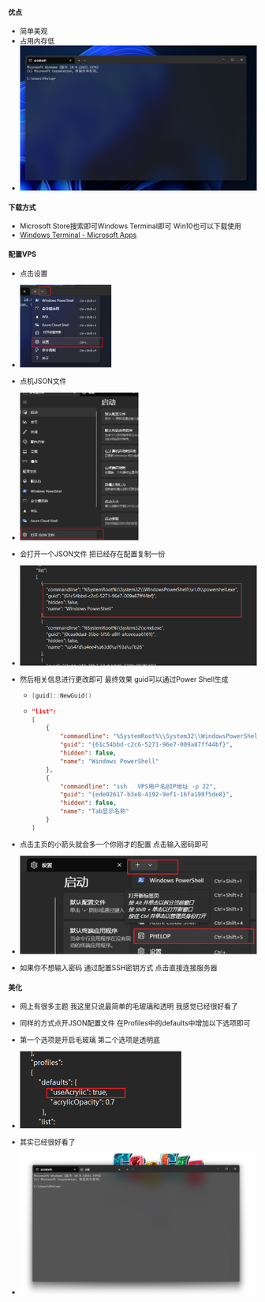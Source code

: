 #### 优点

- 简单美观
- 占用内存低
- <img src="https://raw.githubusercontent.com/1v10/Photo/main/photo/202404201319141.png" alt="image-20240420131949817" style="zoom:50%;" />

#### 下载方式

- Microsoft Store搜索即可Windows Terminal即可 Win10也可以下载使用
- [Windows Terminal - Microsoft Apps](https://apps.microsoft.com/detail/9n0dx20hk701?rtc=1&hl=en-us&gl=US)

#### 配置VPS

- 点击设置

- <img src="https://raw.githubusercontent.com/1v10/Photo/main/photo/202404201325024.png" alt="image-20240420132530959" style="zoom: 50%;" />
- 点机JSON文件

- <img src="https://raw.githubusercontent.com/1v10/Photo/main/photo/202404201336231.png" alt="image-20240420132556177" style="zoom:50%;" />

- 会打开一个JSON文件 把已经存在配置复制一份

- ![image-20240420134045087](https://raw.githubusercontent.com/1v10/Photo/main/photo/202404201340123.png)

- 然后相关信息进行更改即可 最终效果 guid可以通过Power Shell生成

  - ```powershell
    [guid]::NewGuid()
    ```

  - ```json
    "list": 
    [
        {
            "commandline": "%SystemRoot%\\System32\\WindowsPowerShell\\v1.0\\powershell.exe",
            "guid": "{61c54bbd-c2c6-5271-96e7-009a87ff44bf}",
            "hidden": false,
            "name": "Windows PowerShell"
        },
        {
            "commandline": "ssh   VPS用户名@IP地址 -p 22",
            "guid": "{ede02617-b3e8-4192-9ef1-16fa199f5de8}",
            "hidden": false,
            "name": "Tab显示名称"
        }
    ]
    ```

    

- 点击主页的小箭头就会多一个你刚才的配置 点击输入密码即可
- ![image-20240420132939297](https://raw.githubusercontent.com/1v10/Photo/main/photo/202404201329387.png)

- 如果你不想输入密码 通过配置SSH密钥方式  点击直接连接服务器

#### 美化 

- 网上有很多主题 我这里只说最简单的毛玻璃和透明 我感觉已经很好看了
- 同样的方式点开JSON配置文件 在Profiles中的defaults中增加以下选项即可 
- 第一个选项是开启毛玻璃 第二个选项是透明底
- ![image-20240420133431420](https://raw.githubusercontent.com/1v10/Photo/main/photo/202404201334467.png)

- 其实已经很好看了
- ![image-20240420134019524](https://raw.githubusercontent.com/1v10/Photo/main/photo/202404201340670.png)

